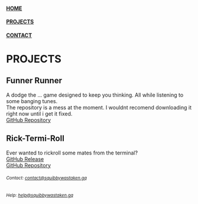 #### [HOME](https://squibbywastaken.github.io/Squibby/index.html)
#### [PROJECTS](https://squibbywastaken.github.io/Squibby/projects.html)
#### [CONTACT](https://squibbywastaken.github.io/Squibby/contact.html)
# PROJECTS
## Funner Runner
A dodge the ... game designed to keep you thinking. All while listening to some banging tunes. \
The repository is a mess at the moment. I wouldnt recomend downloading it right now until i get it fixed. \
[GitHub Repository](https://github.com/squibbywastaken/Funner-Runner)
## Rick-Termi-Roll
Ever wanted to rickroll some mates from the terminal? \
[GitHub Release](https://github.com/squibbywastaken/rick-termi-roll/releases/tag/no) \
[GitHub Repository](https://github.com/squibbywastaken/rick-termi-roll) 
###### <sub>Contact: contact@squibbywastaken.gq</sub>
###### <sub>Help: help@squibbywastaken.gq</sub>